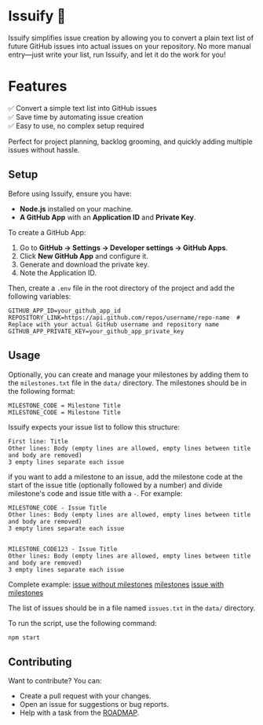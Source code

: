 # Issuify 🚀

Issuify simplifies issue creation by allowing you to convert a plain text list of future GitHub issues into actual issues on your repository. No more manual entry—just write your list, run Issuify, and let it do the work for you!

# Features
✅ Convert a simple text list into GitHub issues </br>
✅ Save time by automating issue creation</br>
✅ Easy to use, no complex setup required

Perfect for project planning, backlog grooming, and quickly adding multiple issues without hassle.

## Setup
Before using Issuify, ensure you have:

- **Node.js** installed on your machine.
- **A GitHub App** with an **Application ID** and **Private Key**.

To create a GitHub App:
1. Go to **GitHub → Settings → Developer settings → GitHub Apps**.
2. Click **New GitHub App** and configure it.
3. Generate and download the private key.
4. Note the Application ID.

Then, create a `.env` file in the root directory of the project and add the following variables:

```env
GITHUB_APP_ID=your_github_app_id
REPOSITORY_LINK=https://api.github.com/repos/username/repo-name  # Replace with your actual GitHub username and repository name
GITHUB_APP_PRIVATE_KEY=your_github_app_private_key
```

## Usage

Optionally, you can create and manage your milestones by adding them to the `milestones.txt` file in the `data/` directory. The milestones should be in the following format:

```
MILESTONE_CODE = Milestone Title
MILESTONE_CODE = Milestone Title
```

Issuify expects your issue list to follow this structure:

```
First line: Title  
Other lines: Body (empty lines are allowed, empty lines between title and body are removed)  
3 empty lines separate each issue  
```

if you want to add a milestone to an issue, add the milestone code at the start of the issue title (optionally followed by a number) and divide milestone's code and issue title with a `-`. For example:

```
MILESTONE_CODE - Issue Title
Other lines: Body (empty lines are allowed, empty lines between title and body are removed)
3 empty lines separate each issue


MILESTONE_CODE123 - Issue Title
Other lines: Body (empty lines are allowed, empty lines between title and body are removed)
3 empty lines separate each issue
```

Complete example:
[issue without milestones](data-example/simple-issues.txt)
[milestones](data-example/milestones.txt)
[issue with milestones](data-example/issues.txt)


The list of issues should be in a file named `issues.txt` in the `data/` directory.

To run the script, use the following command:

```bash
npm start
```

## Contributing
Want to contribute? You can:
- Create a pull request with your changes.
- Open an issue for suggestions or bug reports.
- Help with a task from the [ROADMAP](ROADMAP.md).

